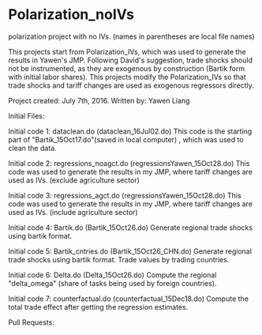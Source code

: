 # Polarization_noIVs
polarization project with no IVs. 
(names in parentheses are local file names)

This projects start from Polarization_IVs, which was used to generate the results in Yawen's JMP. Following David's suggestion, trade shocks should not be instrumented, as they are exogenous by construction (Bartik form with initial labor shares). This projects modify the Polarization_IVs so that trade shocks and tariff changes are used as exogenous regressors directly. 

Project created: July 7th, 2016.
Written by: Yawen Liang

Initial Files:

Initial code 1: dataclean.do (dataclean_16Jul02.do)
This code is the starting part of "Bartik_15Oct17.do"(saved in local computer) , which was used to clean the data.

Initial code 2: regressions_noagct.do (regressionsYawen_15Oct28.do)
This code was used to generate the results in my JMP, where tariff changes are used as IVs. (exclude agriculture sector)

Initial code 3: regressions_agct.do (regressionsYawen_15Oct28.do)
This code was used to generate the results in my JMP, where tariff changes are used as IVs. (include agriculture sector)

Initial code 4: Bartik.do (Bartik_15Oct26.do)
Generate regional trade shocks using bartik format.

Initial code 5: Bartik_cntries.do (Bartik_15Oct26_CHN.do)
Generate regional trade shocks using bartik format. Trade values by trading countries.

Initial code 6: Delta.do (Delta_15Oct26.do)
Compute the regional "delta_omega" (share of tasks being used by foreign countries).

Initial code 7: counterfactual.do (counterfactual_15Dec18.do)
Compute the total trade effect after getting the regression estimates.

Pull Requests:

